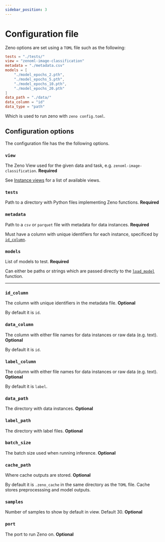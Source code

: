 ```yaml
---
sidebar_position: 3
---
```


# Configuration file

Zeno options are set using a `TOML` file such as the following:

```toml title="Example TOML configuration for an image classification task"
tests = "./tests/"
view = "zenoml-image-classification"
metadata = "./metadata.csv"
models = [
	"./model_epochs_2.pth",
	"./model_epochs_5.pth",
	"./model_epochs_10.pth",
	"./model_epochs_20.pth"
]
data_path = "./data/"
data_column = "id"
data_type = "path"
```

Which is used to run zeno with `zeno config.toml`.

## Configuration options

The configuration file has the the following options.

### `view`

The Zeno View used for the given data and task, e.g. `zenoml-image-classification`. **Required**

See [Instance views](/docs/views) for a list of available views.

### `tests`

Path to a directory with Python files implementing Zeno functions. **Required**

### `metadata`

Path to a `csv` or `parquet` file with metadata for data instances. **Required**

Must have a column with unique identifiers for each instance, specificed by [`id_column`](/docs/configuration#id_column).

### `models`

List of models to test. **Required**

Can either be paths or strings which are passed directly to the [`load_model`](/docs/api#Predict) function.

---

### `id_column`

The column with unique identifiers in the metadata file. **Optional**

By default it is `id`.

### `data_column`

The column with either file names for data instances or raw data (e.g. text). **Optional**

By default it is `id`.

### `label_column`

The column with either file names for data instances or raw data (e.g. text). **Optional**

By default it is `label`.

### `data_path`

The directory with data instances. **Optional**

### `label_path`

The directory with label files. **Optional**

### `batch_size`

The batch size used when running inference. **Optional**

### `cache_path`

Where cache outputs are stored. **Optional**

By default it is `.zeno_cache` in the same directory as the `TOML` file. Cache stores preprocesssing and model outputs.

### `samples`

Number of samples to show by default in view. Default 30. **Optional**

### `port`

The port to run Zeno on. **Optional**
